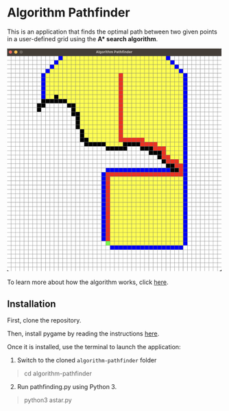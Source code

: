 # Algorithm Pathfinder

This is an application that finds the optimal path between two given points in a user-defined grid using the **A\* search algorithm**.

<img src="img.png" alt="application_example" width="500"/>

To learn more about how the algorithm works, click [here](https://brilliant.org/wiki/a-star-search/).

## Installation
First, clone the repository.

Then, install pygame by reading the instructions [here](https://www.pygame.org/wiki/GettingStarted).

Once it is installed, use the terminal to launch the application:
1. Switch to the cloned ```algorithm-pathfinder``` folder
  > cd algorithm-pathfinder
   
2. Run pathfinding.py using Python 3.
  > python3 astar.py
